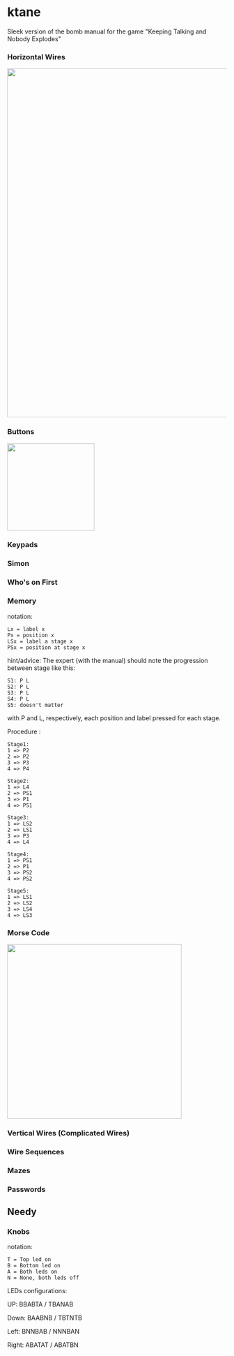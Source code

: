 # ktane
Sleek version of the bomb manual for the game "Keeping Talking and Nobody Explodes"

### Horizontal Wires

<img src="img/horizontal.wires.svg?sanitize=true" width="800">

### Buttons

<img src="img/buttons.svg?sanitize=true" width="200">

### Keypads

### Simon

### Who's on First

### Memory
notation:
```
Lx = label x
Px = position x
LSx = label a stage x
PSx = position at stage x
```
hint/advice:
The expert (with the manual) should note the progression between stage like this:
```
S1: P L
S2: P L
S3: P L
S4: P L
S5: doesn't matter
```
with P and L, respectively, each position and label pressed for each stage.

Procedure :
```
Stage1:
1 => P2
2 => P2
3 => P3
4 => P4

Stage2:
1 => L4
2 => PS1
3 => P1
4 => PS1

Stage3:
1 => LS2
2 => LS1
3 => P3
4 => L4

Stage4:
1 => PS1
2 => P1
3 => PS2
4 => PS2

Stage5:
1 => LS1
2 => LS2
3 => LS4
4 => LS3
```

### Morse Code

<img src="img/morse.svg?sanitize=true" width="400">

### Vertical Wires (Complicated Wires)

### Wire Sequences

### Mazes

### Passwords

## Needy
### Knobs
notation:
```
T = Top led on
B = Bottom led on
A = Both leds on
N = None, both leds off
```
LEDs configurations:

UP:
BBABTA / TBANAB

Down:
BAABNB / TBTNTB

Left:
BNNBAB / NNNBAN

Right:
ABATAT / ABATBN
